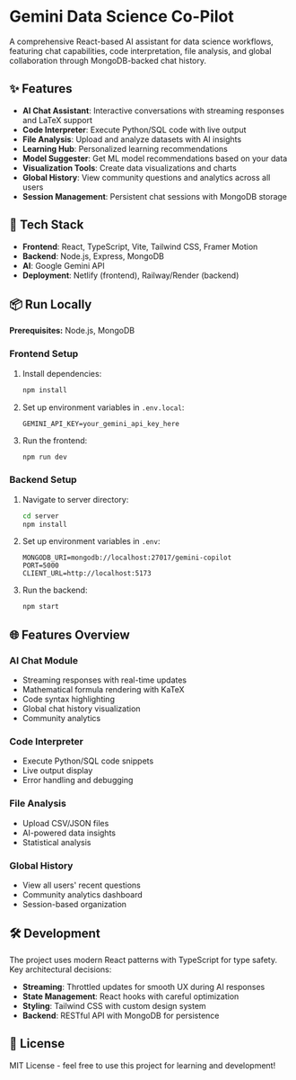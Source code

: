 # Gemini Data Science Co-Pilot

A comprehensive React-based AI assistant for data science workflows, featuring chat capabilities, code interpretation, file analysis, and global collaboration through MongoDB-backed chat history.

## ✨ Features

- **AI Chat Assistant**: Interactive conversations with streaming responses and LaTeX support
- **Code Interpreter**: Execute Python/SQL code with live output
- **File Analysis**: Upload and analyze datasets with AI insights
- **Learning Hub**: Personalized learning recommendations
- **Model Suggester**: Get ML model recommendations based on your data
- **Visualization Tools**: Create data visualizations and charts
- **Global History**: View community questions and analytics across all users
- **Session Management**: Persistent chat sessions with MongoDB storage

## 🚀 Tech Stack

- **Frontend**: React, TypeScript, Vite, Tailwind CSS, Framer Motion
- **Backend**: Node.js, Express, MongoDB
- **AI**: Google Gemini API
- **Deployment**: Netlify (frontend), Railway/Render (backend)

## 📦 Run Locally

**Prerequisites:** Node.js, MongoDB

### Frontend Setup

1. Install dependencies:
   ```bash
   npm install
   ```

2. Set up environment variables in `.env.local`:
   ```
   GEMINI_API_KEY=your_gemini_api_key_here
   ```

3. Run the frontend:
   ```bash
   npm run dev
   ```

### Backend Setup

1. Navigate to server directory:
   ```bash
   cd server
   npm install
   ```

2. Set up environment variables in `.env`:
   ```
   MONGODB_URI=mongodb://localhost:27017/gemini-copilot
   PORT=5000
   CLIENT_URL=http://localhost:5173
   ```

3. Run the backend:
   ```bash
   npm start
   ```

## 🌐 Features Overview

### AI Chat Module
- Streaming responses with real-time updates
- Mathematical formula rendering with KaTeX
- Code syntax highlighting
- Global chat history visualization
- Community analytics

### Code Interpreter
- Execute Python/SQL code snippets
- Live output display
- Error handling and debugging

### File Analysis
- Upload CSV/JSON files
- AI-powered data insights
- Statistical analysis

### Global History
- View all users' recent questions
- Community analytics dashboard
- Session-based organization

## 🛠️ Development

The project uses modern React patterns with TypeScript for type safety. Key architectural decisions:

- **Streaming**: Throttled updates for smooth UX during AI responses
- **State Management**: React hooks with careful optimization
- **Styling**: Tailwind CSS with custom design system
- **Backend**: RESTful API with MongoDB for persistence

## 📝 License

MIT License - feel free to use this project for learning and development!
